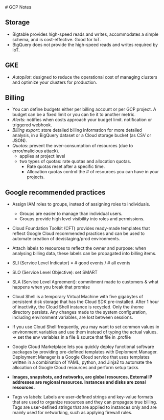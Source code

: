 
# GCP Notes

## Storage
- Bigtable provides high-speed reads and writes, accommodates a simple schema, and is cost-effective. Good for IoT.
-  BigQuery does not provide the high-speed reads and writes required by IoT.

## GKE
- _Autopilot_: designed to reduce the operational cost of managing clusters and optimize your clusters for production.

## Billing
- You can define budgets either per billing account or per GCP project. A budget can be a fixed limit or you can tie it to another metric.
- _Alerts_: notifies when costs approach your budget limit. notification or triggered webhook.
- _Billing export_: store detailed billing information for more detailed analysis, in a BigQuery dataset or a Cloud storage bucket (as CSV or JSON).
- _Quotas_: prevent the over-consumption of resources (due to error/malicious attack).
  - applies at project level
  - two types of quotas: rate quotas and allocation quotas.
    - Rate quotas reset after a specific time.
    - Allocation quotas control the # of resources you can have in your projects.

## Google recommended practices
- Assign IAM roles to groups, instead of assigning roles to individuals.
  - Groups are easier to manage than individual users.
  - Groups provide high level visibility into roles and permissions.
- Cloud Foundation Toolkit (CFT) provides ready-made templates that reflect Google Cloud recommended practices and can be used to automate creation of dev/staging/prod environments.
- Attach labels to resources to reflect the owner and purpose: when analysing billing data, these labels can be propagated into billing items.

- SLI (Service Level Indicator) = # good events / # all events
- SLO (Service Level Objective): set SMART
- SLA (Service Level Agreement): commitment made to customers & what happens when you break that promise

- Cloud Shell is a temporary Virtual Machine with five gigabytes of persistent disk storage that has the Cloud SDK pre-installed. After 1 hour of inactivity, the Cloud Shell instance is recycled. Only the /home directory persists. Any changes made to the system configuration, including environment variables, are lost between sessions.
- If you use Cloud Shell frequently, you may want to set common values in environment variables and use them instead of typing the actual values. -> set the env variables in a file & source that file in .profile
- Google Cloud Marketplace lets you quickly deploy functional software packages by providing pre-defined templates with Deploment Manager. Deployment Manager is a Google Cloud service that uses templates written in a combination of YAML, python, and Jinja2 to automate the allocation of Google Cloud resources and perform setup tasks.
- **Images, snapshots, and networks, are global resources. External IP addresses are regional resources. Instances and disks are zonal resources.**
- Tags vs labels: Labels are user-defined strings and key-value formats that are used to organize resources and they can propagate true billing. Tags are user-defined strings that are applied to instances only and are mainly used for networking, such as applying firewall rules.

